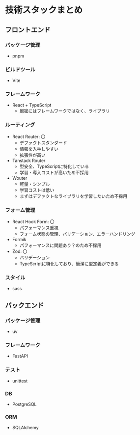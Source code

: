 # 技術スタックまとめ

## フロントエンド

### パッケージ管理

- pnpm

### ビルドツール

- Vite

### フレームワーク

- React + TypeScript
  - 厳密にはフレームワークではなく、ライブラリ

### ルーティング

- React Router: 〇
  - デファクトスタンダード
  - 情報を入手しやすい
  - 拡張性が高い
- Tanstack Router
  - 型安全、TypeScriptに特化している
  - 学習・導入コストが高いため不採用
- Wouter
  - 軽量・シンプル
  - 学習コストは低い
  - まずはデファクトなライブラリを学習したいため不採用
  
### フォーム管理

- React Hook Form: 〇
  - パフォーマンス重視
  - フォーム状態の管理、バリデーション、エラーハンドリング
- Formik
  - パフォーマンスに問題あり？のため不採用
- Zod: 〇
  - バリデーション
  - TypeScriptに特化しており、簡潔に型定義ができる

### スタイル

- sass

## バックエンド

### パッケージ管理

- uv

### フレームワーク

- FastAPI

### テスト

- unittest

### DB

- PostgreSQL

### ORM

- SQLAlchemy
